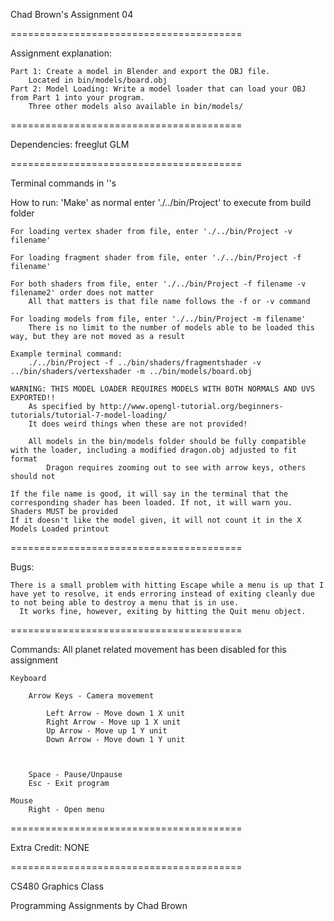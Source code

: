 Chad Brown's Assignment 04

========================================

Assignment explanation:

    Part 1: Create a model in Blender and export the OBJ file.
        Located in bin/models/board.obj
    Part 2: Model Loading: Write a model loader that can load your OBJ from Part 1 into your program.
        Three other models also available in bin/models/

========================================

Dependencies:
    freeglut
    GLM

========================================

Terminal commands in ''s

How to run:
    'Make' as normal
    enter './../bin/Project' to execute from build folder

    For loading vertex shader from file, enter './../bin/Project -v filename'

    For loading fragment shader from file, enter './../bin/Project -f filename'

    For both shaders from file, enter './../bin/Project -f filename -v filename2' order does not matter
        All that matters is that file name follows the -f or -v command

    For loading models from file, enter './../bin/Project -m filename'
        There is no limit to the number of models able to be loaded this way, but they are not moved as a result

    Example terminal command:
        ./../bin/Project -f ../bin/shaders/fragmentshader -v ../bin/shaders/vertexshader -m ../bin/models/board.obj

    WARNING: THIS MODEL LOADER REQUIRES MODELS WITH BOTH NORMALS AND UVS EXPORTED!!
        As specified by http://www.opengl-tutorial.org/beginners-tutorials/tutorial-7-model-loading/
        It does weird things when these are not provided!

        All models in the bin/models folder should be fully compatible with the loader, including a modified dragon.obj adjusted to fit format
            Dragon requires zooming out to see with arrow keys, others should not

    If the file name is good, it will say in the terminal that the corresponding shader has been loaded. If not, it will warn you. Shaders MUST be provided
    If it doesn't like the model given, it will not count it in the X Models Loaded printout

========================================

Bugs:

    There is a small problem with hitting Escape while a menu is up that I have yet to resolve, it ends erroring instead of exiting cleanly due to not being able to destroy a menu that is in use.
      It works fine, however, exiting by hitting the Quit menu object.

========================================

Commands:
    All planet related movement has been disabled for this assignment

    Keyboard

        Arrow Keys - Camera movement

            Left Arrow - Move down 1 X unit
            Right Arrow - Move up 1 X unit
            Up Arrow - Move up 1 Y unit
            Down Arrow - Move down 1 Y unit



        Space - Pause/Unpause
        Esc - Exit program

    Mouse
        Right - Open menu

========================================

Extra Credit: NONE

========================================

CS480 Graphics Class

Programming Assignments by Chad Brown
